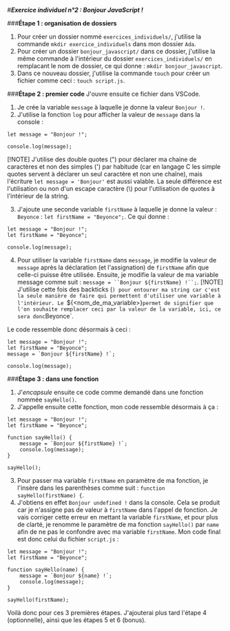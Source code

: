 #***Exercice individuel n°2 : Bonjour JavaScript !***

###**Étape 1 : organisation de dossiers**
1. Pour créer un dossier nommé `exercices_individuels/`, j'utilise la commande `mkdir exercice_individuels` dans mon dossier `Ada`.
2. Pour créer un dossier `bonjour_javascript/` dans ce dossier, j'utilise la même commande à l'intérieur du dossier `exercices_individuels/` en remplacant le nom de dossier, ce qui donne : `mkdir bonjour_javascript`.
3. Dans ce nouveau dossier, j'utilise la commande `touch` pour créer un fichier comme ceci : `touch script.js`.

###**Étape 2 : premier code**
J'ouvre ensuite ce fichier dans VSCode.
1. Je crée la variable `message` à laquelle je donne la valeur `Bonjour !`.
2. J'utilise la fonction `log` pour afficher la valeur de `message` dans la console :
```
let message = "Bonjour !";

console.log(message);
```
[!NOTE]
J'utilise des double quotes (") pour déclarer ma chaine de caractères et non des simples (') par habitude (car en langage C les simple quotes servent à déclarer un seul caractère et non une chaîne), mais l'écriture `let message = 'Bonjour'` est aussi valable. La seule différence est l'utilisation ou non d'un escape caractère (\\) pour l'utilisation de quotes à l'intérieur de la string.

3. J'ajoute une seconde variable `firstName` à laquelle je donne la valeur : `Beyonce` : `let firstName = "Beyonce";`. Ce qui donne :
```
let message = "Bonjour !";
let firstName = "Beyonce";

console.log(message);
```

4. Pour utiliser la variable `firstName` dans `message`, je modifie la valeur de `message` après la déclaration (et l'assignation) de `firstName` afin que celle-ci puisse être utilisée.
Ensuite, je modifie la valeur de ma variable message comme suit : `message = ``Bonjour ${firstName} !``;`.
[!NOTE]
J'utilise cette fois des backticks (`) pour entourer ma string car c'est la seule manière de faire qui permettent d'utiliser une variable à l'intérieur.
Le `${<nom_de_ma_variable>}` permet de signifier que l'on souhaite remplacer ceci par la valeur de la variable, ici, ce sera donc `Beyonce`.

Le code ressemble donc désormais à ceci : 
```
let message = "Bonjour !";
let firstName = "Beyonce";
message = `Bonjour ${firstName} !`;

console.log(message);
```

###**Étape 3 : dans une fonction**

1. J'_encapsule_ ensuite ce code comme demandé dans une fonction nommée `sayHello()`.
2. J'appelle ensuite cette fonction, mon code ressemble désormais à ça :
```
let message = "Bonjour !";
let firstName = "Beyonce";

function sayHello() {
	message = `Bonjour ${firstName} !`;
	console.log(message);
}

sayHello();
```
3. Pour passer ma variable `firstName` en paramètre de ma fonction, je l'insère dans les parenthèses comme suit : `function sayHello(firstName) {`.
4. J'obtiens en effet `Bonjour undefined !` dans la console. Cela se produit car je n'assigne pas de valeur à `firstName` dans l'appel de fonction. 
Je vais corriger cette erreur en mettant la variable `firstName`, et pour plus de clarté, je renomme le paramètre de ma fonction `sayHello()` par `name` afin de ne pas le confondre avec ma variable `firstName`. Mon code final est donc celui du fichier `script.js` :
```
let message = "Bonjour !";
let firstName = "Beyonce";

function sayHello(name) {
	message = `Bonjour ${name} !`;
	console.log(message);
}

sayHello(firstName);
```

Voilà donc pour ces 3 premières étapes. J'ajouterai plus tard l'étape 4 (optionnelle), ainsi que les étapes 5 et 6 (bonus).